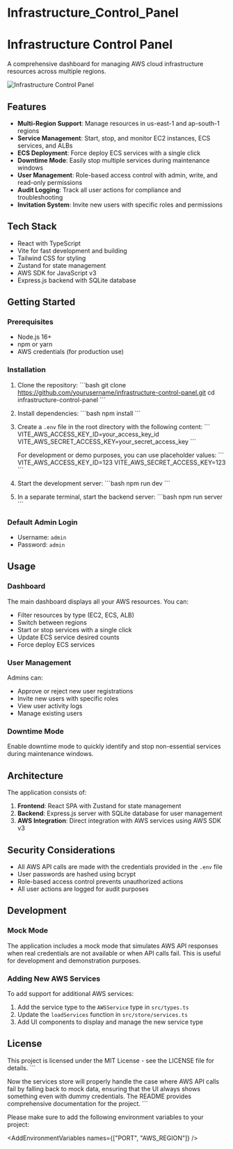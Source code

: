 # Infrastructure_Control_Panel
# Infrastructure Control Panel

A comprehensive dashboard for managing AWS cloud infrastructure resources across multiple regions.

![Infrastructure Control Panel](https://i.imgur.com/example.png)

## Features

- **Multi-Region Support**: Manage resources in us-east-1 and ap-south-1 regions
- **Service Management**: Start, stop, and monitor EC2 instances, ECS services, and ALBs
- **ECS Deployment**: Force deploy ECS services with a single click
- **Downtime Mode**: Easily stop multiple services during maintenance windows
- **User Management**: Role-based access control with admin, write, and read-only permissions
- **Audit Logging**: Track all user actions for compliance and troubleshooting
- **Invitation System**: Invite new users with specific roles and permissions

## Tech Stack

- React with TypeScript
- Vite for fast development and building
- Tailwind CSS for styling
- Zustand for state management
- AWS SDK for JavaScript v3
- Express.js backend with SQLite database

## Getting Started

### Prerequisites

- Node.js 16+
- npm or yarn
- AWS credentials (for production use)

### Installation

1. Clone the repository:
   \`\`\`bash
   git clone https://github.com/yourusername/infrastructure-control-panel.git
   cd infrastructure-control-panel
   \`\`\`

2. Install dependencies:
   \`\`\`bash
   npm install
   \`\`\`

3. Create a `.env` file in the root directory with the following content:
   \`\`\`
   VITE_AWS_ACCESS_KEY_ID=your_access_key_id
   VITE_AWS_SECRET_ACCESS_KEY=your_secret_access_key
   \`\`\`
   
   For development or demo purposes, you can use placeholder values:
   \`\`\`
   VITE_AWS_ACCESS_KEY_ID=123
   VITE_AWS_SECRET_ACCESS_KEY=123
   \`\`\`

4. Start the development server:
   \`\`\`bash
   npm run dev
   \`\`\`

5. In a separate terminal, start the backend server:
   \`\`\`bash
   npm run server
   \`\`\`

### Default Admin Login

- Username: `admin`
- Password: `admin`

## Usage

### Dashboard

The main dashboard displays all your AWS resources. You can:

- Filter resources by type (EC2, ECS, ALB)
- Switch between regions
- Start or stop services with a single click
- Update ECS service desired counts
- Force deploy ECS services

### User Management

Admins can:

- Approve or reject new user registrations
- Invite new users with specific roles
- View user activity logs
- Manage existing users

### Downtime Mode

Enable downtime mode to quickly identify and stop non-essential services during maintenance windows.

## Architecture

The application consists of:

1. **Frontend**: React SPA with Zustand for state management
2. **Backend**: Express.js server with SQLite database for user management
3. **AWS Integration**: Direct integration with AWS services using AWS SDK v3

## Security Considerations

- All AWS API calls are made with the credentials provided in the `.env` file
- User passwords are hashed using bcrypt
- Role-based access control prevents unauthorized actions
- All user actions are logged for audit purposes

## Development

### Mock Mode

The application includes a mock mode that simulates AWS API responses when real credentials are not available or when API calls fail. This is useful for development and demonstration purposes.

### Adding New AWS Services

To add support for additional AWS services:

1. Add the service type to the `AWSService` type in `src/types.ts`
2. Update the `loadServices` function in `src/store/services.ts`
3. Add UI components to display and manage the new service type

## License

This project is licensed under the MIT License - see the LICENSE file for details.
\`\`\`

Now the services store will properly handle the case where AWS API calls fail by falling back to mock data, ensuring that the UI always shows something even with dummy credentials. The README provides comprehensive documentation for the project.
\`\`\`

</CodeProject>

Please make sure to add the following environment variables to your project:

<AddEnvironmentVariables names={["PORT", "AWS_REGION"]} />

